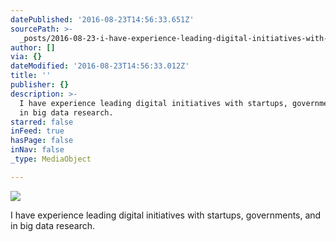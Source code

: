 ```yaml
---
datePublished: '2016-08-23T14:56:33.651Z'
sourcePath: >-
  _posts/2016-08-23-i-have-experience-leading-digital-initiatives-with-startups.md
author: []
via: {}
dateModified: '2016-08-23T14:56:33.012Z'
title: ''
publisher: {}
description: >-
  I have experience leading digital initiatives with startups, governments, and
  in big data research.
starred: false
inFeed: true
hasPage: false
inNav: false
_type: MediaObject

---
```

![](https://the-grid-user-content.s3-us-west-2.amazonaws.com/72ea9dfd-64ef-456c-bf20-5c98a984072f.jpg)

I have experience leading digital initiatives with startups, governments, and in big data research.